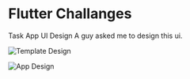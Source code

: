 # Flutter Challanges

Task App UI Design
A guy asked me to design this ui.


![Template Design]('/home/asus/Desktop/FlutterChallanges/telegram/telegram/assets/demo.jpg')

![App Design]('/home/asus/Desktop/FlutterChallanges/telegram/telegram/assets/app.png')




